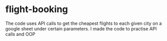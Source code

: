 # flight-booking
The code uses API calls to get the cheapest flights to each given city on a google sheet under certain parameters. I made the code to practise API calls and OOP 
